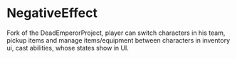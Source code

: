 # NegativeEffect
 Fork of the DeadEmperorProject, player can switch characters in his team, pickup items and manage items/equipment between characters in inventory ui, cast abilities, whose states show in UI.
